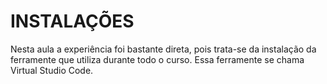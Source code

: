 # INSTALAÇÕES

Nesta aula a experiência foi bastante direta, pois trata-se da instalação da ferramente que utiliza durante todo o curso. Essa ferramente se chama Virtual Studio Code.
